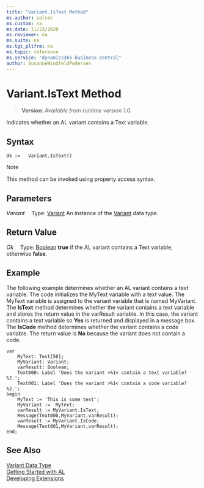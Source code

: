 ```yaml
---
title: "Variant.IsText Method"
ms.author: solsen
ms.custom: na
ms.date: 11/23/2020
ms.reviewer: na
ms.suite: na
ms.tgt_pltfrm: na
ms.topic: reference
ms.service: "dynamics365-business-central"
author: SusanneWindfeldPedersen
---
```

[//]: # (START>DO_NOT_EDIT)
[//]: # (IMPORTANT:Do not edit any of the content between here and the END>DO_NOT_EDIT.)
[//]: # (Any modifications should be made in the .xml files in the ModernDev repo.)
# Variant.IsText Method
> **Version**: _Available from runtime version 1.0._

Indicates whether an AL variant contains a Text variable.


## Syntax
```
Ok :=   Variant.IsText()
```
> [!NOTE]
> This method can be invoked using property access syntax.

## Parameters
*Variant*
&emsp;Type: [Variant](variant-data-type.md)
An instance of the [Variant](variant-data-type.md) data type.

## Return Value
*Ok*
&emsp;Type: [Boolean](../boolean/boolean-data-type.md)
**true** if the AL variant contains a Text variable, otherwise **false**.


[//]: # (IMPORTANT: END>DO_NOT_EDIT)

## Example  
 The following example determines whether an AL variant contains a text variable. The code initializes the MyText variable with a text value. The MyText variable is assigned to the variant variable that is named MyVariant. The **IsText** method determines whether the variant contains a text variable and stores the return value in the varResult variable. In this case, the variant contains a text variable so **Yes** is returned and displayed in a message box. The **IsCode** method determines whether the variant contains a code variable. The return value is **No** because the variant does not contain a code. 

```  
var
    MyText: Text[50];
    MyVariant: Variant;
    varResult: Boolean;
    Text000: Label 'Does the variant >%1< contain a text variable? %2.';
    Text001: Label 'Does the variant >%1< contain a code variable? %2.';
begin
    MyText := 'This is some text';  
    MyVariant :=  MyText;  
    varResult := MyVariant.IsText;  
    Message(Text000,MyVariant,varResult);  
    varResult := MyVariant.IsCode;  
    Message(Text001,MyVariant,varResult);  
end;
```  

## See Also
[Variant Data Type](variant-data-type.md)  
[Getting Started with AL](../../devenv-get-started.md)  
[Developing Extensions](../../devenv-dev-overview.md)